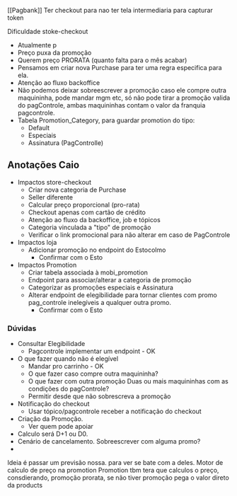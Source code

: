 [[Pagbank]]
Ter checkout para nao ter tela intermediaria para capturar token

Dificuldade stoke-checkout 
- Atualmente p
- Preço puxa da promoção
- Querem preço PRORATA (quanto falta para o mês acabar)
- Pensamos em  criar nova Purchase para ter uma regra especifica para ela.
- Atenção ao fluxo backoffice
- Não podemos deixar sobreescrever a promoção caso ele compre outra maquininha, pode mandar mgm etc, só não pode tirar a promoção valida do pagControle, ambas maquininhas contam o valor da franquia pagcontrole.
- Tabela Promotion_Category, para guardar promotion do tipo:
	- Default
	- Especiais
	- Assinatura (PagControlle)



## Anotações Caio

- Impactos store-checkout 
	- Criar nova categoria de Purchase 
	- Seller diferente 
	- Calcular preço proporcional (pro-rata) 
	- Checkout apenas com cartão de crédito 
	- Atenção ao fluxo da backoffice, job e tópicos 
	- Categoria vinculada a "tipo" de promoção 
	- Verificar o link promocional para não alterar em caso de PagControle 
- Impactos loja 
	- Adicionar promoção no endpoint do Estocolmo 
		- Confirmar com o Esto 
- Impactos Promotion 
	- Criar tabela associada à mobi_promotion 
	- Endpoint para associar/alterar a categoria de promoção 
	- Categorizar as promoções especiais e Assinatura 
	- Alterar endpoint de elegibilidade para tornar clientes com promo pag_controle inelegíveis a qualquer outra promo. 
		- Confirmar com o Esto

### Dúvidas

- Consultar Elegibilidade 
	- Pagcontrole implementar um endpoint - OK 
- O que fazer quando não é elegível 
	- Mandar pro carrinho - OK 
	- O que fazer caso compre outra maquininha? 
	- O que fazer com outra promoção Duas ou mais maquininhas com as condições do pagControle? 
	- Permitir desde que não sobrescreva a promoção 
- Notificação do checkout 
	- Usar tópico/pagcontrole receber a notificação do checkout 
- Criação da Promoção.
	- Ver quem pode apoiar
- Calculo será D+1 ou D0.
- Cenário de cancelamento. Sobreescrever com alguma promo?
- 


Ideia é passar um previsão nossa. para ver se bate com a deles.
Motor de calculo de preço na promotion
Promotion tbm tera que calculos o preço, consdierando, promoção prorata, se não tiver promoção pega o valor direto da products